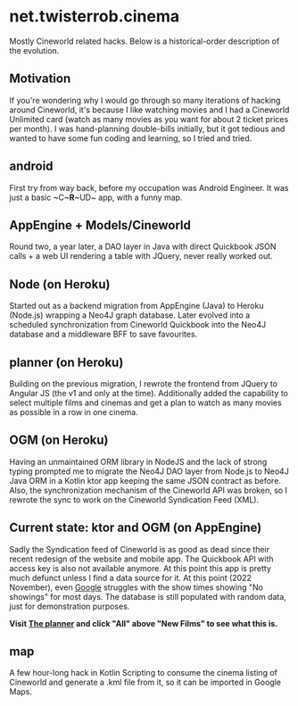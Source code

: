 # net.twisterrob.cinema
Mostly Cineworld related hacks. Below is a historical-order description of the evolution.

## Motivation
If you're wondering why I would go through so many iterations of hacking around Cineworld,
it's because I like watching movies and I had a Cineworld Unlimited card (watch as many movies as you want for about 2 ticket prices per month).
I was hand-planning double-bills initially, but it got tedious and wanted to have some fun coding and learning, so I tried and tried.

## android
First try from way back, before my occupation was Android Engineer. It was just a basic ~C~**R**~UD~ app, with a funny map.

## AppEngine + Models/Cineworld
Round two, a year later, a DAO layer in Java with direct Quickbook JSON calls + a web UI rendering a table with JQuery, never really worked out.

## Node (on Heroku)
Started out as a backend migration from AppEngine (Java) to Heroku (Node.js) wrapping a Neo4J graph database.
Later evolved into a scheduled synchronization from Cineworld Quickbook into the Neo4J database and a middleware BFF to save favourites.

## planner (on Heroku)
Building on the previous migration, I rewrote the frontend from JQuery to Angular JS (the v1 and only at the time).
Additionally added the capability to select multiple films and cinemas and get a plan to watch as many movies as possible in a row in one cinema.

## OGM (on Heroku)
Having an unmaintained ORM library in NodeJS and the lack of strong typing prompted me to migrate the Neo4J DAO layer from Node.js to Neo4J Java ORM in a Kotlin ktor app keeping the same JSON contract as before.
Also, the synchronization mechanism of the Cineworld API was broken, so I rewrote the sync to work on the Cineworld Syndication Feed (XML).

## Current state: ktor and OGM (on AppEngine)
Sadly the Syndication feed of Cineworld is as good as dead since their recent redesign of the website and mobile app.
The Quickbook API with access key is also not available anymore. At this point this app is pretty much defunct unless I find a data source for it.
At this point (2022 November), even [Google](https://www.google.com/search?q=cineworld+wood+green) struggles with the show times showing "No showings" for most days.
The database is still populated with random data, just for demonstration purposes.

**Visit [The planner](https://cinema.twisterrob.net/planner) and click "All" above "New Films" to see what this is.**

## map
A few hour-long hack in Kotlin Scripting to consume the cinema listing of Cineworld and generate a .kml file from it, so it can be imported in Google Maps.
